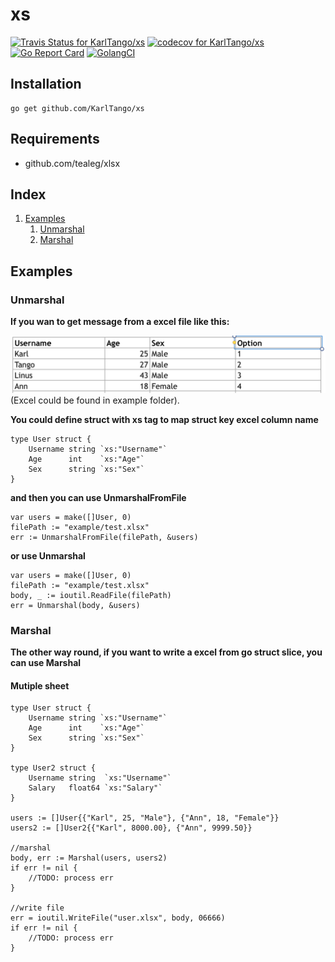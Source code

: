 xs
=================

[![Travis Status for KarlTango/xs](https://travis-ci.org/KarlTango/xs.svg?branch=master&label=linux+build)](https://travis-ci.org/github/KarlTango/xs)
[![codecov for KarlTango/xs](https://codecov.io/gh/KarlTango/xs/branch/master/graph/badge.svg)](https://codecov.io/gh/KarlTango/xs)
[![Go Report Card](https://goreportcard.com/badge/github.com/KarlTango/xs)](https://goreportcard.com/report/github.com/KarlTango/xs)
[![GolangCI](https://golangci.com/badges/github.com/KarlTango/xs.svg)](https://golangci.com)

Installation
------------

    go get github.com/KarlTango/xs

Requirements
-------------

* github.com/tealeg/xlsx

Index
------

1. [Examples](#examples)
	1. [Unmarshal](#examples_unmarshal)
   	2. [Marshal](#examples_marshal)

Examples <a name="examples"></a>
--------

### Unmarshal <a name="examples_unmarshal"></a>
**If you wan to get message from a excel file like this:**

![Excel file](example/excel.png "Excel")
(Excel could be found in example folder).

**You could define struct with xs tag to map struct key excel column name**
```golang
type User struct {
	Username string `xs:"Username"`
	Age      int    `xs:"Age"`
	Sex      string `xs:"Sex"`
}
```

**and then you can use UnmarshalFromFile**
```golang
var users = make([]User, 0)
filePath := "example/test.xlsx"
err := UnmarshalFromFile(filePath, &users)
```
**or use Unmarshal**
```golang
var users = make([]User, 0)
filePath := "example/test.xlsx"
body, _ := ioutil.ReadFile(filePath)
err = Unmarshal(body, &users)
```


### Marshal <a name="examples_marshal"></a>
**The other way round, if you want to write a excel from go struct slice, you can use Marshal**
#### Mutiple sheet
```golang
type User struct {
	Username string `xs:"Username"`
	Age      int    `xs:"Age"`
	Sex      string `xs:"Sex"`
}

type User2 struct {
	Username string  `xs:"Username"`
	Salary   float64 `xs:"Salary"`
}

users := []User{{"Karl", 25, "Male"}, {"Ann", 18, "Female"}}
users2 := []User2{{"Karl", 8000.00}, {"Ann", 9999.50}}

//marshal
body, err := Marshal(users, users2)
if err != nil {
    //TODO: process err
}

//write file
err = ioutil.WriteFile("user.xlsx", body, 06666)
if err != nil {
    //TODO: process err
}
```

